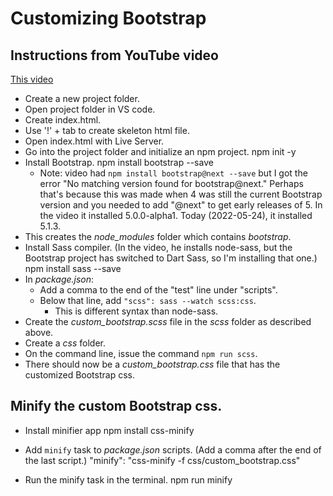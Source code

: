 # Customizing Bootstrap

## Instructions from YouTube video

[This video](https://youtu.be/siHIdLVtBtI)

- Create a new project folder.
- Open project folder in VS code.
- Create index.html.
- Use '!' + tab to create skeleton html file.
- Open index.html with Live Server.
- Go into the project folder and initialize an npm project.
		npm init -y
- Install Bootstrap.
		npm install bootstrap --save
	- Note: video had `npm install bootstrap@next --save` but I got the error "No matching version found for bootstrap@next." Perhaps that's because this was made when 4 was still the current Bootstrap version and you needed to add "@next" to get early releases of 5. In the video it installed 5.0.0-alpha1. Today (2022-05-24), it installed 5.1.3.
- This creates the *node_modules* folder which contains *bootstrap*.
- Install Sass compiler. (In the video, he installs node-sass, but the Bootstrap project has switched to Dart Sass, so I'm installing that one.)
		npm install sass --save
- In *package.json*:
	- Add a comma to the end of the "test" line under "scripts".
	- Below that line, add `"scss": sass --watch scss:css`.
		- This is different syntax than node-sass.
- Create the *custom_bootstrap.scss* file in the *scss* folder as described above.
- Create a *css* folder.
- On the command line, issue the command `npm run scss`.
- There should now be a *custom_bootstrap.css* file that has the customized Bootstrap css.

## Minify the custom Bootstrap css.

- Install minifier app
		npm install css-minify
		
- Add `minify` task to *package.json* scripts. (Add a comma after the end of the last script.)
		"minify": "css-minify -f css/custom_bootstrap.css"
		
- Run the minify task in the terminal.
		npm run minify